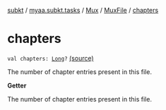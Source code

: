 [subkt](../../../index.md) / [myaa.subkt.tasks](../../index.md) / [Mux](../index.md) / [MuxFile](index.md) / [chapters](./chapters.md)

# chapters

`val chapters: `[`Long`](https://kotlinlang.org/api/latest/jvm/stdlib/kotlin/-long/index.html)`?` [(source)](https://github.com/Myaamori/SubKt/blob/0.1.11/src/main/kotlin/myaa/subkt/tasks/muxtask.kt#L350)

The number of chapter entries present in this file.

**Getter**

The number of chapter entries present in this file.

